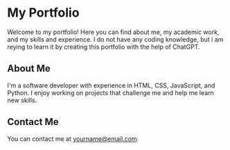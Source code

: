 # My Portfolio

Welcome to my portfolio! Here you can find about me, my academic work, and my skills and experience.
I do not have any coding knowledge, but i am reying to learn it by creating this portfolio with the help of ChatGPT.

## About Me

I'm a software developer with experience in HTML, CSS, JavaScript, and Python. I enjoy working on projects that challenge me and help me learn new skills.

## Contact Me

You can contact me at yourname@email.com.
